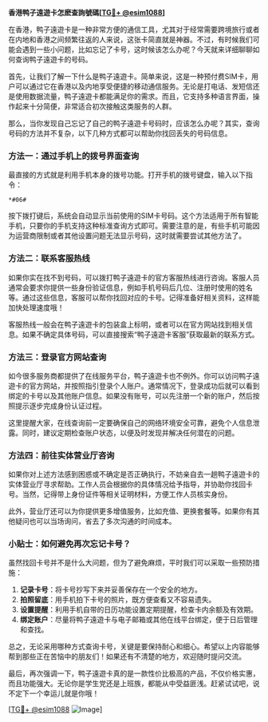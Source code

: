 **香港鸭子遠遊卡怎麽查詢號碼[[TG💪+ @esim1088](https://t.me/s/esim1088)]**

在香港，鸭子遠遊卡是一种非常方便的通信工具，尤其对于经常需要跨境旅行或者在内地和香港之间频繁往返的人来说，这张卡简直就是神器。不过，有时候我们可能会遇到一些小问题，比如忘记了卡号，这时候该怎么办呢？今天就来详细聊聊如何查询鸭子遠遊卡的号码。

首先，让我们了解一下什么是鸭子遠遊卡。简单来说，这是一种预付费SIM卡，用户可以通过它在香港以及内地享受便捷的移动通信服务。无论是打电话、发短信还是使用数据流量，鸭子遠遊卡都能满足你的需求。而且，它支持多种语言界面，操作起来十分简便，非常适合初次接触这类服务的人群。

那么，当你发现自己忘记了自己的鸭子遠遊卡号码时，应该怎么办呢？其实，查询号码的方法并不复杂，以下几种方式都可以帮助你找回丢失的号码信息。

### 方法一：通过手机上的拨号界面查询

最直接的方式就是利用手机本身的拨号功能。打开手机的拨号键盘，输入以下指令：

```
*#06#
```

按下拨打键后，系统会自动显示当前使用的SIM卡号码。这个方法适用于所有智能手机，只要你的手机支持这种标准查询方式即可。需要注意的是，有些手机可能因为运营商限制或者其他设置问题无法显示号码，这时就需要尝试其他方法了。

### 方法二：联系客服热线

如果你实在找不到号码，可以拨打鸭子遠遊卡的官方客服热线进行咨询。客服人员通常会要求你提供一些身份验证信息，例如手机号码后几位、注册时使用的姓名等。通过这些信息，客服可以帮你找回对应的卡号。记得准备好相关资料，这样能加快处理速度哦！

客服热线一般会在鸭子遠遊卡的包装盒上标明，或者可以在官方网站找到相关信息。如果不确定具体号码，可以直接搜索“鸭子遠遊卡客服”获取最新的联系方式。

### 方法三：登录官方网站查询

如今很多服务商都提供了在线服务平台，鸭子遠遊卡也不例外。你可以访问鸭子遠遊卡的官方网站，并按照指引登录个人账户。通常情况下，登录成功后就可以看到绑定的卡号以及其他账户信息。如果没有账号，可以先注册一个新的账户，然后按照提示逐步完成身份认证过程。

这里提醒大家，在线查询前一定要确保自己的网络环境安全可靠，避免个人信息泄露。同时，建议定期检查账户状态，以便及时发现并解决任何潜在的问题。

### 方法四：前往实体营业厅咨询

如果你对上述方法感到困惑或不确定是否正确执行，不妨亲自去一趟鸭子遠遊卡的实体营业厅寻求帮助。工作人员会根据你的具体情况给予指导，并协助你找回卡号。当然，记得带上身份证件等相关证明材料，方便工作人员核实身份。

此外，营业厅还可以为你提供更多增值服务，比如充值、更换套餐等。如果你有其他疑问也可以当场询问，省去了多次沟通的时间成本。

### 小贴士：如何避免再次忘记卡号？

虽然找回卡号并不是什么大问题，但为了避免麻烦，平时我们可以采取一些预防措施：

1. **记录卡号**：将卡号抄写下来并妥善保存在一个安全的地方。
2. **拍照留底**：用手机拍下卡号的照片，既方便查看又不容易遗失。
3. **设置提醒**：利用手机自带的日历功能设置定期提醒，检查卡内余额及有效期。
4. **绑定账户**：尽量将鸭子遠遊卡与电子邮箱或其他在线平台绑定，便于日后管理和查找。

总之，无论采用哪种方式查询卡号，关键是要保持耐心和细心。希望以上内容能够帮到那些正在苦恼中的朋友们！如果还有不清楚的地方，欢迎随时提问交流。

最后，再次强调一下，鸭子遠遊卡真的是一款性价比极高的产品，不仅价格实惠，而且功能强大。无论你是学生党还是上班族，都能从中受益匪浅。赶紧试试吧，说不定下一个幸运儿就是你哦！

[[TG💪+ @esim1088](https://t.me/s/esim1088) ![Image](https://i.postimg.cc/4NQfJmqS/Snipaste-2025-05-13-00-14-12.png)]